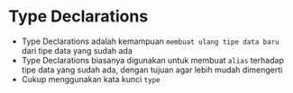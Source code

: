 # Type Declarations

- Type Declarations adalah kemampuan `membuat ulang tipe data baru` dari tipe data yang sudah ada
- Type Declarations biasanya digunakan untuk membuat `alias` terhadap tipe data yang sudah ada, dengan tujuan agar lebih mudah dimengerti
- Cukup menggunakan kata kunci `type`
